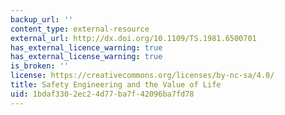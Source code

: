```yaml
---
backup_url: ''
content_type: external-resource
external_url: http://dx.doi.org/10.1109/TS.1981.6500701
has_external_licence_warning: true
has_external_license_warning: true
is_broken: ''
license: https://creativecommons.org/licenses/by-nc-sa/4.0/
title: Safety Engineering and the Value of Life
uid: 1bdaf330-2ec2-4d77-ba7f-42096ba7fd78
---
```

